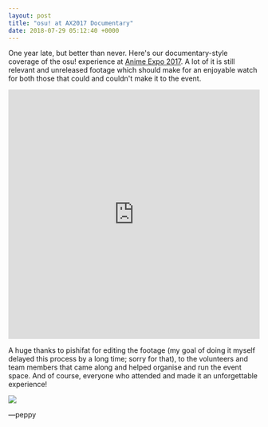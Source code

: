 ```yaml
---
layout: post
title: "osu! at AX2017 Documentary"
date: 2018-07-29 05:12:40 +0000
---
```


One year late, but better than never. Here's our documentary-style coverage of the osu! experience at [Anime Expo 2017](http://www.anime-expo.org). A lot of it is still relevant and unreleased footage which should make for an enjoyable watch for both those that could and couldn't make it to the event.

<iframe width="100%" height="500" src="https://www.youtube.com/embed/8Whaj3PHq3g?rel=0" frameborder="0" allow="autoplay; encrypted-media" allowfullscreen></iframe>

A huge thanks to pishifat for editing the footage (my goal of doing it myself delayed this process by a long time; sorry for that), to the volunteers and team members that came along and helped organise and run the event space. And of course, everyone who attended and made it an unforgettable experience!

![](https://puu.sh/B53U4/4de536947f.jpg)

—peppy